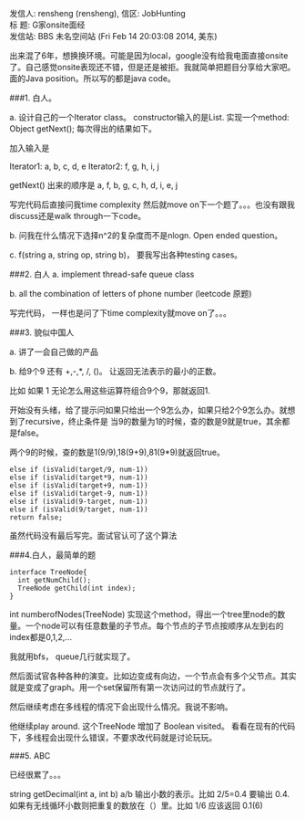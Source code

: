 发信人: rensheng (rensheng), 信区: JobHunting       
标  题: G家onsite面经         
发信站: BBS 未名空间站 (Fri Feb 14 20:03:08 2014, 美东)               

出来混了6年，想换换环境。可能是因为local，google没有给我电面直接onsite了。自己感觉onsite表现还不错，但是还是被拒。我就简单把题目分享给大家吧。面的Java position。所以写的都是java code。

###1. 白人。

a. 设计自己的一个Iterator class。 constructor输入的是List<Iterator>. 实现一个method: Object getNext(); 每次得出的结果如下。

加入输入是

  Iterator1: a, b, c, d, e
  Iterator2: f, g, h, i, j

getNext() 出来的顺序是 a, f, b, g, c, h, d, i, e, j

写完代码后直接问我time complexity 然后就move on下一个题了。。。也没有跟我discuss还是walk through一下code。

b. 问我在什么情况下选择n^2的复杂度而不是nlogn. Open ended question。

c. f(string a, string op, string b)， 要我写出各种testing cases。

###2. 白人
a. implement thread-safe queue class

b. all the combination of letters of phone number (leetcode 原题)

写完代码， 一样也是问了下time complexity就move on了。。。

###3. 貌似中国人

a. 讲了一会自己做的产品

b. 给9个9 还有 +,-,*, /, ()。 让返回无法表示的最小的正数。

比如 如果 1 无论怎么用这些运算符组合9个9，那就返回1.

开始没有头绪，给了提示问如果只给出一个9怎么办，如果只给2个9怎么办。就想到了recursive，终止条件是 当9的数量为1的时候，查的数是9就是true，其余都是false。

两个9的时候，查的数是1(9/9),18(9+9),81(9*9)就返回true。

```
else if (isValid(target/9, num-1))
else if (isValid(target*9, num-1))
else if (isValid(target+9, num-1))
else if (isValid(target-9, num-1))
else if (isValid(9-target, num-1))
else if (isValid(9/target, num-1))
return false;
```

虽然代码没有最后写完。面试官认可了这个算法

###4.白人，最简单的题

```
interface TreeNode{
  int getNumChild();
  TreeNode getChild(int index);
}
```

int numberofNodes(TreeNode) 实现这个method，得出一个tree里node的数量。一个node可以有任意数量的子节点。每个节点的子节点按顺序从左到右的index都是0,1,2,...

我就用bfs， queue几行就实现了。

然后面试官各种各种的演变。比如边变成有向边，一个节点会有多个父节点。其实就是变成了graph。用一个set保留所有第一次访问过的节点就行了。

然后继续考虑在多线程的情况下会出现什么情况。我说不影响。

他继续play around. 这个TreeNode 增加了 Boolean visited。 看看在现有的代码下，多线程会出现什么错误，不要求改代码就是讨论玩玩。

###5. ABC

已经很累了。。。

string getDecimal(int a, int b)  a/b 输出小数的表示。比如 2/5=0.4 要输出 0.4. 如果有无线循环小数则把重复的数放在（）里。比如 1/6 应该返回 0.1(6)
